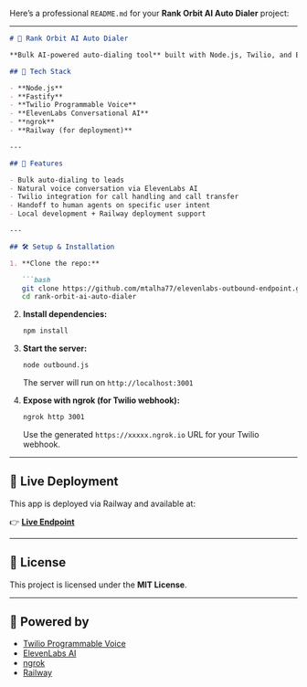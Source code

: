 Here’s a professional `README.md` for your **Rank Orbit AI Auto Dialer** project:

---

````markdown
# 🚀 Rank Orbit AI Auto Dialer

**Bulk AI-powered auto-dialing tool** built with Node.js, Twilio, and ElevenLabs Conversational AI. Designed to pitch clients through voice automation and seamlessly hand off to a human agent when needed.

## 🔧 Tech Stack

- **Node.js**
- **Fastify**
- **Twilio Programmable Voice**
- **ElevenLabs Conversational AI**
- **ngrok**
- **Railway (for deployment)**

---

## 🎯 Features

- Bulk auto-dialing to leads
- Natural voice conversation via ElevenLabs AI
- Twilio integration for call handling and call transfer
- Handoff to human agents on specific user intent
- Local development + Railway deployment support

---

## 🛠️ Setup & Installation

1. **Clone the repo:**

   ```bash
   git clone https://github.com/mtalha77/elevenlabs-outbound-endpoint.git
   cd rank-orbit-ai-auto-dialer
````

2. **Install dependencies:**

   ```bash
   npm install
   ```

3. **Start the server:**

   ```bash
   node outbound.js
   ```

   The server will run on `http://localhost:3001`

4. **Expose with ngrok (for Twilio webhook):**

   ```bash
   ngrok http 3001
   ```

   Use the generated `https://xxxxx.ngrok.io` URL for your Twilio webhook.

---

## 🚀 Live Deployment

This app is deployed via Railway and available at:

👉 **[Live Endpoint](https://elevenlabs-outbound-endpoint-production.up.railway.app/)**

---

## 📄 License

This project is licensed under the **MIT License**.

---

## 🤖 Powered by

* [Twilio Programmable Voice](https://www.twilio.com/voice)
* [ElevenLabs AI](https://www.elevenlabs.io/)
* [ngrok](https://ngrok.com/)
* [Railway](https://railway.app/)

